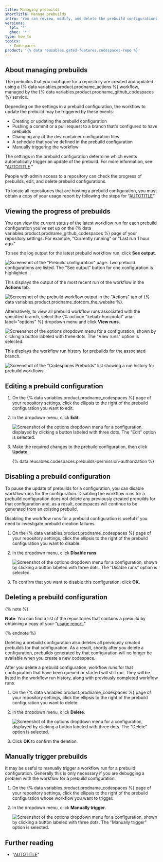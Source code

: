 ```yaml
---
title: Managing prebuilds
shortTitle: Manage prebuilds
intro: 'You can review, modify, and delete the prebuild configurations for your repository.'
versions:
  fpt: '*'
  ghec: '*'
type: how_to
topics:
  - Codespaces
product: '{% data reusables.gated-features.codespaces-repo %}'
---
```


## About managing prebuilds

The prebuilds that you configure for a repository are created and updated using a {% data variables.product.prodname_actions %} workflow, managed by the {% data variables.product.prodname_github_codespaces %} service.

Depending on the settings in a prebuild configuration, the workflow to update the prebuild may be triggered by these events:

- Creating or updating the prebuild configuration
- Pushing a commit or a pull request to a branch that's configured to have prebuilds
- Changing any of the dev container configuration files
- A schedule that you've defined in the prebuild configuration
- Manually triggering the workflow

The settings in the prebuild configuration determine which events automatically trigger an update of the prebuild. For more information, see "[AUTOTITLE](/codespaces/prebuilding-your-codespaces/configuring-prebuilds#configuring-prebuilds)."

People with admin access to a repository can check the progress of prebuilds, edit, and delete prebuild configurations.

To locate all repositories that are hosting a prebuild configuration, you must obtain a copy of your usage report by following the steps for “[AUTOTITLE](/billing/managing-billing-for-github-codespaces/viewing-your-github-codespaces-usage)”

## Viewing the progress of prebuilds
You can view the current status of the latest workflow run for each prebuild configuration you've set up on the {% data variables.product.prodname_github_codespaces %} page of your repository settings. For example, "Currently running" or "Last run 1 hour ago."

To see the log output for the latest prebuild workflow run, click **See output**.

![Screenshot of the "Prebuild configuration" page. Two prebuild configurations are listed. The "See output" button for one configuration is highlighted.](/assets/images/help/codespaces/prebuilds-see-output.png)

This displays the output of the most recent run of the workflow in the **Actions** tab.

![Screenshot of the prebuild workflow output in the "Actions" tab of {% data variables.product.prodname_dotcom_the_website %}.](/assets/images/help/codespaces/prebuilds-log-output.png)

Alternatively, to view all prebuild workflow runs associated with the specified branch, select the {% octicon "kebab-horizontal" aria-label="options" %} dropdown menu and click **View runs**.

![Screenshot of the options dropdown menu for a configuration, shown by clicking a button labeled with three dots. The "View runs" option is selected.](/assets/images/help/codespaces/prebuilds-view-runs.png)

This displays the workflow run history for prebuilds for the associated branch.

![Screenshot of the "Codespaces Prebuilds" list showing a run history for prebuild workflows.](/assets/images/help/codespaces/prebuilds-workflow-runs.png)

## Editing a prebuild configuration

1. On the {% data variables.product.prodname_codespaces %} page of your repository settings, click the ellipsis to the right of the prebuild configuration you want to edit.
1. In the dropdown menu, click **Edit**.

   ![Screenshot of the options dropdown menu for a configuration, displayed by clicking a button labeled with three dots. The "Edit" option is selected.](/assets/images/help/codespaces/prebuilds-edit.png)

1. Make the required changes to the prebuild configuration, then click **Update**.

   {% data reusables.codespaces.prebuilds-permission-authorization %}


## Disabling a prebuild configuration

To pause the update of prebuilds for a configuration, you can disable workflow runs for the configuration. Disabling the workflow runs for a prebuild configuration does not delete any previously created prebuilds for that configuration and, as a result, codespaces will continue to be generated from an existing prebuild.

Disabling the workflow runs for a prebuild configuration is useful if you need to investigate prebuild creation failures.

1. On the {% data variables.product.prodname_codespaces %} page of your repository settings, click the ellipsis to the right of the prebuild configuration you want to disable.
1. In the dropdown menu, click **Disable runs**.

   ![Screenshot of the options dropdown menu for a configuration, shown by clicking a button labeled with three dots. The "Disable runs" option is selected.](/assets/images/help/codespaces/prebuilds-disable.png)

1. To confirm that you want to disable this configuration, click **OK**.

## Deleting a prebuild configuration

{% note %}

**Note**: You can find a list of the repositories that contains a prebuild by obtaining a copy of your “[usage report](/billing/managing-billing-for-github-codespaces/viewing-your-github-codespaces-usage).”

{% endnote %}


Deleting a prebuild configuration also deletes all previously created prebuilds for that configuration. As a result, shortly after you delete a configuration, prebuilds generated by that configuration will no longer be available when you create a new codespace.

After you delete a prebuild configuration, workflow runs for that configuration that have been queued or started will still run. They will be listed in the workflow run history, along with previously completed workflow runs.

1. On the {% data variables.product.prodname_codespaces %} page of your repository settings, click the ellipsis to the right of the prebuild configuration you want to delete.
1. In the dropdown menu, click **Delete**.

   ![Screenshot of the options dropdown menu for a configuration, displayed by clicking a button labeled with three dots. The "Delete" option is selected.](/assets/images/help/codespaces/prebuilds-delete.png)

1. Click **OK** to confirm the deletion.

## Manually trigger prebuilds

It may be useful to manually trigger a workflow run for a prebuild configuration. Generally this is only necessary if you are debugging a problem with the workflow for a prebuild configuration.

1. On the {% data variables.product.prodname_codespaces %} page of your repository settings, click the ellipsis to the right of the prebuild configuration whose workflow you want to trigger.
1. In the dropdown menu, click **Manually trigger**.

   ![Screenshot of the options dropdown menu for a configuration, shown by clicking a button labeled with three dots. The "Manually trigger" option is selected.](/assets/images/help/codespaces/prebuilds-manually-trigger.png)

## Further reading

- "[AUTOTITLE](/codespaces/troubleshooting/troubleshooting-prebuilds)"
